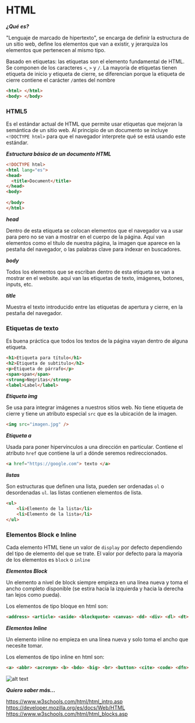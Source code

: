 # HTML #

***¿Qué es?***

"Lenguaje de marcado de hipertexto", se encarga de definir la estructura de un sitio web, define los elementos que van a existir, y jerarquiza los elementos que pertenecen al mismo tipo.


Basado en etiquetas: las etiquetas son el elemento fundamental de HTML. Se componen de los caracteres `<`,  `>` y `/`. La mayoría de etiquetas tienen etiqueta de inicio y etiqueta de cierre, se diferencian porque la etiqueta de cierre contiene el carácter `/`antes del nombre

```html
<html> </html>
<body> </body>
```

### HTML5 ###

Es el estándar actual de HTML que permite usar etiquetas que mejoran la semántica de un sitio web. Al principio de un documento se incluye `<!DOCTYPE html>` para que el navegador interprete qué se está usando este estándar.

***Estructura básica de un documento HTML***

```HTML
<!DOCTYPE html>
<html lang="es">
<head>
  <title>Document</title>
</head>
<body>
  
</body>
</html>
```

***head***

Dentro de esta etiqueta se colocan elementos que el navegador va a usar para pero no se van a mostrar en el cuerpo de la página. Aquí van elementos como el título de nuestra página, la imagen que aparece en la pestaña del navegador, o las palabras clave para indexar en buscadores.

***body***

Todos los elementos que se escriban dentro de esta etiqueta se van a mostrar en el website. aquí van las etiquetas de texto, imágenes, botones, inputs, etc.

***title***

Muestra el texto introducido entre las etiquetas de apertura y cierre, en la pestaña del navegador.

### Etiquetas de texto ###

Es buena práctica que todos los textos de la página vayan dentro de alguna etiqueta. 

```html
<h1>Etiqueta para título</h1>
<h2>Etiqueta de subtitulo</h2>
<p>Etiqueta de párrafo</p>
<span>span</span>
<strong>Negritas</strong>
<label>Label</label>
```

***Etiqueta img***

Se usa para integrar imágenes a nuestros sitios web. No tiene etiqueta de cierre y tiene un atributo especial `src` que es la ubicación de la imagen.

```html
<img src="imagen.jpg" />
```

***Etiqueta a***

Usada para poner hipervínculos a una dirección en particular. Contiene el atributo `href`
que contiene la url a dónde seremos redireccionados.

```html
<a href="https://google.com"> texto </a>
```

***listas***

Son estructuras que definen una lista, pueden ser ordenadas `ol` o desordenadas `ul`. las listas contienen elementos de lista.

```html
<ul>
    <li>Elemento de la lista</li>
    <li>Elemento de la lista</li>
</ul>
```

### Elementos Block e Inline ###

Cada elemento HTML tiene un valor de `display` por defecto dependiendo del tipo de elemento del que se trate. El valor por defecto para la mayoría de los elementos es `block` o `inline`

***Elementos Block***

Un elemento a nivel de block siempre empieza en una línea nueva y toma el ancho completo disponible (se estira hacia la izquierda y hacia la derecha tan lejos como pueda). 

Los elementos de tipo bloque en html son:
```html
<address> <article> <aside> <blockquote> <canvas> <dd> <div> <dl> <dt> <fieldset> <figcaption> <figure> <footer> <form> <h1>-<h6> <header> <hr> <li> <main ><nav> <noscript> <ol> <p> <pre> <section> <table> <tfoot> <ul> <video>
```

***Elementos Inline***

Un elemento inline no empieza en una línea nueva y solo toma el ancho que necesite tomar.

Los elementos de tipo inline en html son:
```html
<a> <abbr> <acronym> <b> <bdo> <big> <br> <button> <cite> <code> <dfn> <em> <i> <img> <input> <kbd> <label> <map> <object> <output> <q> <samp> <script> <select> <small> <span> <strong> <sub> <sup> <textarea> <time> <tt> <var>
```

![alt text](https://i.pinimg.com/originals/9f/cc/f3/9fccf3e0600ac806e52d73cce33c3d06.png "Block vs Inline")

***Quiero saber más...***

https://www.w3schools.com/html/html_intro.asp
https://developer.mozilla.org/es/docs/Web/HTML
https://www.w3schools.com/html/html_blocks.asp



